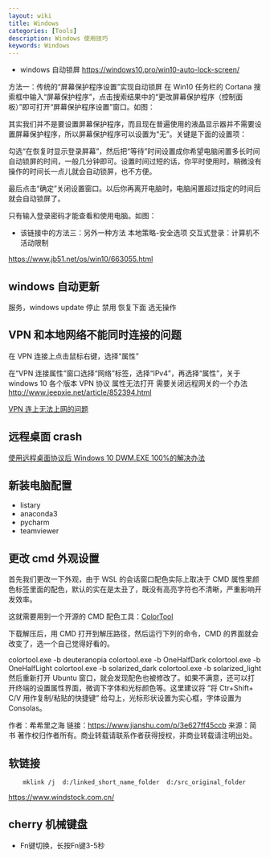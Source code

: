 ```yaml
---
layout: wiki
title: Windows
categories: [Tools]
description: Windows 使用技巧
keywords: Windows
---
```


- windows 自动锁屏 <https://windows10.pro/win10-auto-lock-screen/>

方法一：传统的“屏幕保护程序设置”实现自动锁屏
在 Win10 任务栏的 Cortana 搜索框中输入“屏幕保护程序”，点击搜索结果中的“更改屏幕保护程序（控制面板）”即可打开“屏幕保护程序设置”窗口。如图：

其实我们并不是要设置屏幕保护程序，而且现在普遍使用的液晶显示器并不需要设置屏幕保护程序，所以屏幕保护程序可以设置为“无”。关键是下面的设置项：

勾选“在恢复时显示登录屏幕”，然后把“等待”时间设置成你希望电脑闲置多长时间自动锁屏的时间，一般几分钟即可。设置时间过短的话，你平时使用时，稍微没有操作的时间长一点儿就会自动锁屏，也不方便。

最后点击“确定”关闭设置窗口。以后你再离开电脑时，电脑闲置超过指定的时间后就会自动锁屏了。

只有输入登录密码才能查看和使用电脑。如图：

- 该链接中的方法三：另外一种方法
  本地策略-安全选项 交互式登录：计算机不活动限制

https://www.jb51.net/os/win10/663055.html

## windows 自动更新

服务，windows update 停止 禁用 恢复下面 选无操作

## VPN 和本地网络不能同时连接的问题

在 VPN 连接上点击鼠标右键，选择“属性”

在“VPN 连接属性”窗口选择“网络”标签，选择“IPv4”，再选择“属性”，关于 windows 10 各个版本 VPN 协议 属性无法打开 需要关闭远程网关的一个办法
<http://www.jeepxie.net/article/852394.html>

[VPN 连上无法上网的问题](https://diorscoder.github.io/2016/10/16/VPN%E8%BF%9E%E6%8E%A5%E4%B9%8B%E5%90%8E%E6%97%A0%E6%B3%95%E4%B8%8A%E7%BD%91%E9%97%AE%E9%A2%98%E8%A7%A3%E5%86%B3%E6%96%B9%E6%B3%95%EF%BC%81/)

## 远程桌面 crash

[使用远程桌面协议后 Windows 10 DWM.EXE 100%的解决办法](https://www.landiannews.com/archives/60962.html)

## 新装电脑配置

- listary
- anaconda3
- pycharm
- teamviewer

## 更改 cmd 外观设置

首先我们更改一下外观，由于 WSL 的会话窗口配色实际上取决于 CMD 属性里颜色标签里面的配色，默认的实在是太丑了，既没有高亮字符也不清晰，严重影响开发效率。

这就需要用到一个开源的 CMD 配色工具：[ColorTool](https://links.jianshu.com/go?to=https%3A%2F%2Fgithub.com%2Fmicrosoft%2Fterminal%2Freleases%2Ftag%2F1708.14008)

下载解压后，用 CMD 打开到解压路径，然后运行下列的命令，CMD 的界面就会改变了，选一个自己觉得好看的。

colortool.exe -b deuteranopia
colortool.exe -b OneHalfDark
colortool.exe -b OneHalfLight
colortool.exe -b solarized_dark
colortool.exe -b solarized_light
然后重新打开 Ubuntu 窗口，就会发现配色也被修改了。如果不满意，还可以打开终端的设置属性界面，微调下字体和光标颜色等。这里建议将 ”将 Ctr+Shift+ C/V 用作复制/粘贴的快捷键” 给勾上，光标形状设置为实心框，字体设置为 Consolas。

作者：希希里之海
链接：https://www.jianshu.com/p/3e627ff45ccb
来源：简书
著作权归作者所有。商业转载请联系作者获得授权，非商业转载请注明出处。

## 软链接

```{cmd}
    mklink /j  d:/linked_short_name_folder  d:/src_original_folder
```


https://www.windstock.com.cn/


## cherry 机械键盘
* Fn键切换，长按Fn键3-5秒